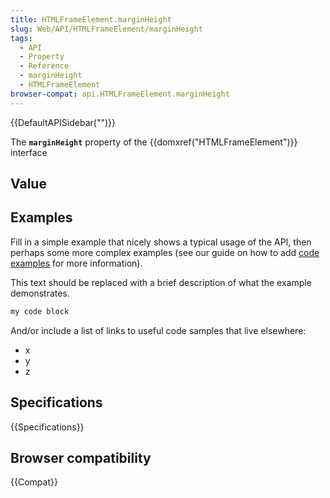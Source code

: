 ```yaml
---
title: HTMLFrameElement.marginHeight
slug: Web/API/HTMLFrameElement/marginHeight
tags:
  - API
  - Property
  - Reference
  - marginHeight
  - HTMLFrameElement
browser-compat: api.HTMLFrameElement.marginHeight
---
```

{{DefaultAPISidebar("")}}

The **`marginHeight`** property of the {{domxref("HTMLFrameElement")}} interface 

## Value



## Examples

Fill in a simple example that nicely shows a typical usage of the API, then perhaps some more complex examples (see our guide on how to add [code examples](/en-US/docs/MDN/Contribute/Structures/Code_examples) for more information).

This text should be replaced with a brief description of what the example demonstrates.

```js
my code block
```

And/or include a list of links to useful code samples that live elsewhere:

*   x
*   y
*   z

## Specifications

{{Specifications}}

## Browser compatibility

{{Compat}}


